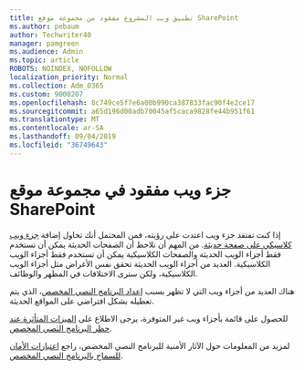 ```yaml
---
title: تطبيق ويب المشروع مفقود من مجموعة موقع SharePoint
ms.author: pebaum
author: Techwriter40
manager: pamgreen
ms.audience: Admin
ms.topic: article
ROBOTS: NOINDEX, NOFOLLOW
localization_priority: Normal
ms.collection: Adm_O365
ms.custom: 9000207
ms.openlocfilehash: 8c749ce5f7e6a00b990ca387833fac90f4e2ce17
ms.sourcegitcommit: a65d196d00adb70045af5caca9828fe44b951f61
ms.translationtype: MT
ms.contentlocale: ar-SA
ms.lasthandoff: 09/04/2019
ms.locfileid: "36749643"
---
```

# <a name="missing-web-part-in-sharepoint-site-collection"></a>جزء ويب مفقود في مجموعة موقع SharePoint

إذا كنت تفتقد جزء ويب اعتدت على رؤيته، فمن المحتمل أنك تحاول إضافة [جزء ويب كلاسيكي على صفحة حديثة](https://support.office.com/article/classic-and-modern-web-part-experiences-3fdae6c3-8fc1-49ab-8708-8c104b882e64). من المهم أن نلاحظ أن الصفحات الحديثة يمكن أن تستخدم فقط أجزاء الويب الحديثة والصفحات الكلاسيكية يمكن أن تستخدم فقط أجزاء الويب الكلاسيكية. العديد من أجزاء الويب الحديثة تحقق نفس الأغراض مثل أجزاء الويب الكلاسيكية، ولكن سترى الاختلافات في المظهر والوظائف.

هناك العديد من أجزاء ويب التي لا تظهر بسبب [إعداد البرنامج النصي المخصص](https://docs.microsoft.com/sharepoint/allow-or-prevent-custom-script)، الذي يتم تعطيله بشكل افتراضي على المواقع الحديثة. 

للحصول على قائمة بأجزاء ويب غير المتوفرة، يرجى الاطلاع على [الميزات المتأثرة عند حظر البرنامج النصي المخصص](https://docs.microsoft.com/sharepoint/allow-or-prevent-custom-script#features-affected-when-custom-script-is-blocked).

 لمزيد من المعلومات حول الآثار الأمنية للبرنامج النصي المخصص، راجع [اعتبارات الأمان للسماح بالبرنامج النصي المخصص](https://docs.microsoft.com/sharepoint/security-considerations-of-allowing-custom-script).
